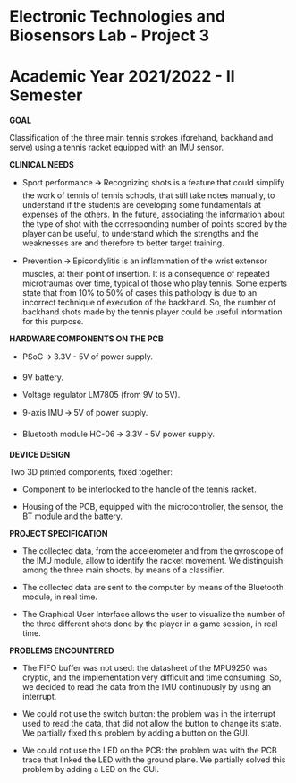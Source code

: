 # Electronic Technologies and Biosensors Lab - Project 3
# Academic Year 2021/2022 - II Semester


**GOAL**

Classification of the three main tennis strokes (forehand, backhand and serve) using a tennis racket equipped with an IMU sensor.



**CLINICAL NEEDS**

* Sport performance 🡪 Recognizing shots is a feature that could simplify the work of tennis of tennis schools, that still take notes manually, to understand if the students are developing some fundamentals at expenses of the others. 
In the future, associating the information about the type of shot with the corresponding number of points scored by the player can be useful, to understand which the strengths and the weaknesses are and therefore to better target training. 

* Prevention 🡪 Epicondylitis is an inflammation of the wrist extensor muscles, at their point of insertion.
It is a consequence of repeated microtraumas over time, typical of those who play tennis.
Some experts state that from 10% to 50% of cases this pathology is due to an incorrect technique of execution of the backhand. 
So, the number of backhand shots made by the tennis player could be useful information for this purpose.



**HARDWARE COMPONENTS ON THE PCB** 

* PSoC 🡪 3.3V - 5V of power supply. 

* 9V battery. 

* Voltage regulator LM7805 (from 9V to 5V). 

* 9-axis IMU 🡪 5V of power supply. 

* Bluetooth module HC-06 🡪 3.3V - 5V power supply. 



**DEVICE DESIGN** 

Two 3D printed components, fixed together: 

* Component to be interlocked to the handle of the tennis racket. 

* Housing of the PCB, equipped with the microcontroller, the sensor, the BT module and the battery. 



**PROJECT SPECIFICATION** 
* The collected data, from the accelerometer and from the gyroscope of the IMU module, allow to identify the racket movement. 
We distinguish among the three main shoots, by means of a classifier. 

* The collected data are sent to the computer by means of the Bluetooth module, in real time. 

* The Graphical User Interface allows the user to visualize the number of the three different shots done by the player in a game session, in real time.



**PROBLEMS ENCOUNTERED** 

* The FIFO buffer was not used: the datasheet of the MPU9250 was cryptic, and the implementation very difficult and time consuming. 
So, we decided to read the data from the IMU continuously by using an interrupt. 

* We could not use the switch button: the problem was in the interrupt used to read the data, that did not allow the button to change its state. 
We partially fixed this problem by adding a button on the GUI. 

* We could not use the LED on the PCB: the problem was with the PCB trace that linked the LED with the ground plane. 
We partially solved this problem by adding a LED on the GUI. 
